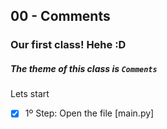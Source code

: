 ## 00 - Comments

### Our first class! Hehe :D

##### The theme of this class is ``Comments``

Lets start

- [x] 1º Step: Open the file [main.py]